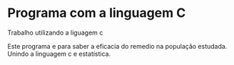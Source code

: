 # Programa com a linguagem C

 Trabalho utilizando a liguagem c
 
 Este programa e para saber a eficacia do remedio na população estudada.
 Unindo a linguagem c e estatística.
